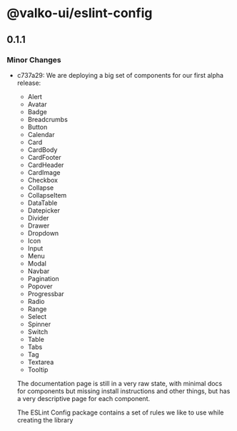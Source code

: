 # @valko-ui/eslint-config

## 0.1.1

### Minor Changes

- c737a29: We are deploying a big set of components for our first alpha release:

  - Alert
  - Avatar
  - Badge
  - Breadcrumbs
  - Button
  - Calendar
  - Card
  - CardBody
  - CardFooter
  - CardHeader
  - CardImage
  - Checkbox
  - Collapse
  - CollapseItem
  - DataTable
  - Datepicker
  - Divider
  - Drawer
  - Dropdown
  - Icon
  - Input
  - Menu
  - Modal
  - Navbar
  - Pagination
  - Popover
  - Progressbar
  - Radio
  - Range
  - Select
  - Spinner
  - Switch
  - Table
  - Tabs
  - Tag
  - Textarea
  - Tooltip

  The documentation page is still in a very raw state, with minimal docs for components but missing install instructions and other things, but has a very descriptive page for each component.

  The ESLint Config package contains a set of rules we like to use while creating the library
